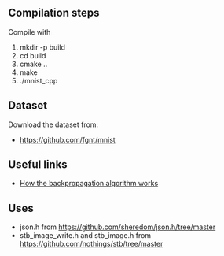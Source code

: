 ## Compilation steps
Compile with
1. mkdir -p build
1. cd build
1. cmake ..
1. make
1. ./mnist_cpp

## Dataset
Download the dataset from:
- https://github.com/fgnt/mnist

## Useful links
- [How the backpropagation algorithm works](http://neuralnetworksanddeeplearning.com/chap2.html)


## Uses 
- json.h from https://github.com/sheredom/json.h/tree/master
- stb_image_write.h and stb_image.h from https://github.com/nothings/stb/tree/master
